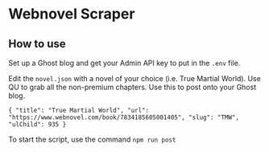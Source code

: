 # Webnovel Scraper

## How to use

Set up a Ghost blog and get your Admin API key to put in the `.env` file.

Edit the `novel.json` with a novel of your choice (i.e. True Martial World). Use QU to grab all the non-premium chapters. Use this to post onto your Ghost blog.

`{
  "title": "True Martial World",
  "url": "https://www.webnovel.com/book/7834185605001405",
  "slug": "TMW",
  "ulChild": 935
}`

To start the script, use the command `npm run post`

